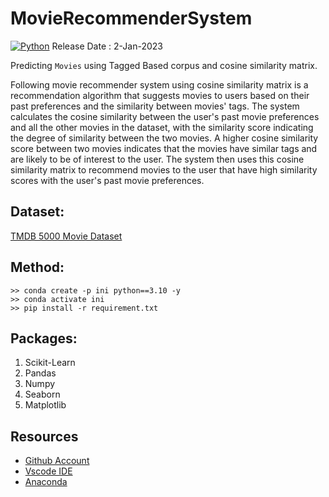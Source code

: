 # MovieRecommenderSystem
[![Python](https://img.shields.io/pypi/pyversions/tensorflow.svg?style=plastic)](https://badge.fury.io/py/tensorflow)
Release Date : 2-Jan-2023

Predicting ```Movies``` using Tagged Based corpus and cosine similarity matrix. 

Following movie recommender system using cosine similarity matrix is a recommendation algorithm that suggests movies to users based on their past preferences and the similarity between movies' tags. The system calculates the cosine similarity between the user's past movie preferences and all the other movies in the dataset, with the similarity score indicating the degree of similarity between the two movies. A higher cosine similarity score between two movies indicates that the movies have similar tags and are likely to be of interest to the user. The system then uses this cosine similarity matrix to recommend movies to the user that have high similarity scores with the user's past movie preferences.

## Dataset:
[TMDB 5000 Movie Dataset](https://www.kaggle.com/datasets/tmdb/tmdb-movie-metadata)
## Method:
```Conda
>> conda create -p ini python==3.10 -y
>> conda activate ini 
>> pip install -r requirement.txt 
```
## Packages:
1. Scikit-Learn
2. Pandas
3. Numpy 
4. Seaborn
5. Matplotlib 

## Resources
- [Github Account](https://github.com/HenilJain)
- [Vscode IDE](https://code.visualstudio.com/)
- [Anaconda](https://www.anaconda.com/)
